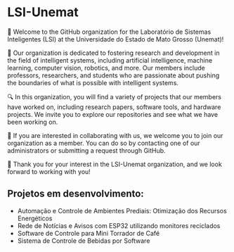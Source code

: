 # LSI-Unemat
👋 Welcome to the GitHub organization for the Laboratório de Sistemas Inteligentes (LSI) at the Universidade do Estado de Mato Grosso (Unemat)!

🤖 Our organization is dedicated to fostering research and development in the field of intelligent systems, including artificial intelligence, machine learning, computer vision, robotics, and more. Our members include professors, researchers, and students who are passionate about pushing the boundaries of what is possible with intelligent systems.

🔍 In this organization, you will find a variety of projects that our members have worked on, including research papers, software tools, and hardware projects. We invite you to explore our repositories and see what we have been working on.

🤝 If you are interested in collaborating with us, we welcome you to join our organization as a member. You can do so by contacting one of our administrators or submitting a request through GitHub.

🙏 Thank you for your interest in the LSI-Unemat organization, and we look forward to working with you!

## Projetos em desenvolvimento:

- Automação e Controle de Ambientes Prediais: Otimização dos Recursos Energéticos
- Rede de Notícias e Avisos com ESP32 utilizando monitores reciclados
- Software de Controle para Mini Torrador de Café
- Sistema de Controle de Bebidas por Software
